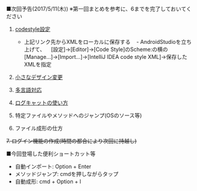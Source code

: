 ■次回予告(2017/5/11(木))
※第一回まとめを参考に、6までを完了しておいてください

1. [codestyle設定](https://raw.githubusercontent.com/android/platform_development/master/ide/intellij/codestyles/AndroidStyle.xml) 
    - 上記リンク先からXMLをローカルに保存する
    - AndroidStudioを立ち上げて、
    [設定]->[Editor]->[Code Style]のScheme:の横の[Manage...]->[Import...]->[IntelliJ IDEA code style XML]->保存したXMLを指定

2. [小さなデザイン変更](https://github.com/masato-haruta/AndroidLearning/pull/1)

3. [多言語対応](https://github.com/masato-haruta/AndroidLearning/pull/1)
    
4. [ログキャットの使い方](https://github.com/masato-haruta/AndroidLearning/pull/2)
    
5. 特定ファイルやメソッドへのジャンプ(OSのソース等)

6. ファイル成形の仕方

~~7. ログイン機能の作成(時間の都合により次回に持越し)~~

■今回登場した便利ショートカット等
- 自動インポート: Option + Enter
- メソッドジャンプ: cmdを押しながらタップ
- 自動成形: cmd + Option + l
